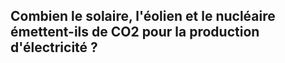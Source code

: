 ## Combien le solaire, l'éolien et le nucléaire émettent-ils de CO2 pour la production d'électricité ?

